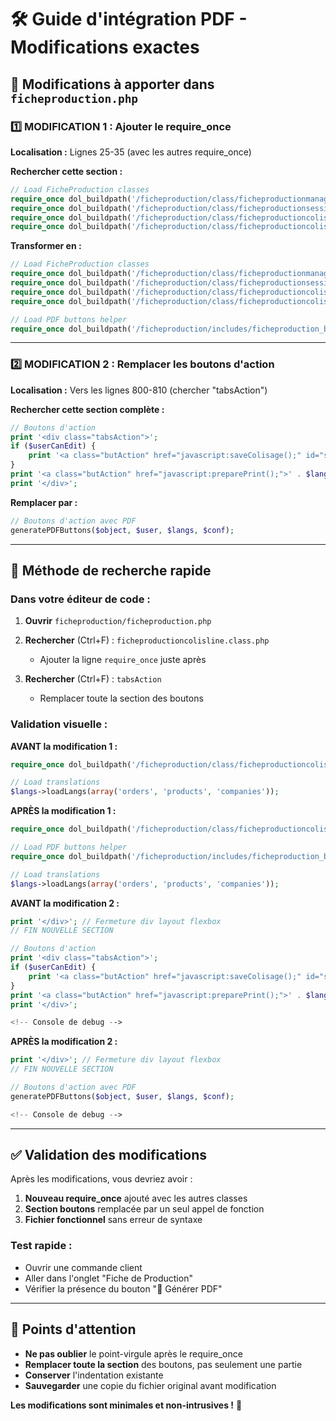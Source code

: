 # 🛠️ Guide d'intégration PDF - Modifications exactes

## 📍 Modifications à apporter dans `ficheproduction.php`

### 1️⃣ MODIFICATION 1 : Ajouter le require_once

**Localisation :** Lignes 25-35 (avec les autres require_once)

**Rechercher cette section :**
```php
// Load FicheProduction classes
require_once dol_buildpath('/ficheproduction/class/ficheproductionmanager.class.php');
require_once dol_buildpath('/ficheproduction/class/ficheproductionsession.class.php');
require_once dol_buildpath('/ficheproduction/class/ficheproductioncolis.class.php');
require_once dol_buildpath('/ficheproduction/class/ficheproductioncolisline.class.php');
```

**Transformer en :**
```php
// Load FicheProduction classes
require_once dol_buildpath('/ficheproduction/class/ficheproductionmanager.class.php');
require_once dol_buildpath('/ficheproduction/class/ficheproductionsession.class.php');
require_once dol_buildpath('/ficheproduction/class/ficheproductioncolis.class.php');
require_once dol_buildpath('/ficheproduction/class/ficheproductioncolisline.class.php');

// Load PDF buttons helper
require_once dol_buildpath('/ficheproduction/includes/ficheproduction_buttons.php');
```

---

### 2️⃣ MODIFICATION 2 : Remplacer les boutons d'action

**Localisation :** Vers les lignes 800-810 (chercher "tabsAction")

**Rechercher cette section complète :**
```php
// Boutons d'action
print '<div class="tabsAction">';
if ($userCanEdit) {
    print '<a class="butAction" href="javascript:saveColisage();" id="saveColisageBtn">💾 ' . $langs->trans("Save") . '</a>';
}
print '<a class="butAction" href="javascript:preparePrint();">' . $langs->trans("PrintButton") . '</a>';
print '</div>';
```

**Remplacer par :**
```php
// Boutons d'action avec PDF
generatePDFButtons($object, $user, $langs, $conf);
```

---

## 🎯 Méthode de recherche rapide

### Dans votre éditeur de code :

1. **Ouvrir** `ficheproduction/ficheproduction.php`

2. **Rechercher** (Ctrl+F) : `ficheproductioncolisline.class.php`
   - Ajouter la ligne `require_once` juste après

3. **Rechercher** (Ctrl+F) : `tabsAction`
   - Remplacer toute la section des boutons

### Validation visuelle :

**AVANT la modification 1 :**
```php
require_once dol_buildpath('/ficheproduction/class/ficheproductioncolisline.class.php');

// Load translations
$langs->loadLangs(array('orders', 'products', 'companies'));
```

**APRÈS la modification 1 :**
```php
require_once dol_buildpath('/ficheproduction/class/ficheproductioncolisline.class.php');

// Load PDF buttons helper
require_once dol_buildpath('/ficheproduction/includes/ficheproduction_buttons.php');

// Load translations
$langs->loadLangs(array('orders', 'products', 'companies'));
```

**AVANT la modification 2 :**
```php
print '</div>'; // Fermeture div layout flexbox
// FIN NOUVELLE SECTION

// Boutons d'action
print '<div class="tabsAction">';
if ($userCanEdit) {
    print '<a class="butAction" href="javascript:saveColisage();" id="saveColisageBtn">💾 ' . $langs->trans("Save") . '</a>';
}
print '<a class="butAction" href="javascript:preparePrint();">' . $langs->trans("PrintButton") . '</a>';
print '</div>';

<!-- Console de debug -->
```

**APRÈS la modification 2 :**
```php
print '</div>'; // Fermeture div layout flexbox
// FIN NOUVELLE SECTION

// Boutons d'action avec PDF
generatePDFButtons($object, $user, $langs, $conf);

<!-- Console de debug -->
```

---

## ✅ Validation des modifications

Après les modifications, vous devriez avoir :

1. **Nouveau require_once** ajouté avec les autres classes
2. **Section boutons** remplacée par un seul appel de fonction
3. **Fichier fonctionnel** sans erreur de syntaxe

### Test rapide :
- Ouvrir une commande client
- Aller dans l'onglet "Fiche de Production"  
- Vérifier la présence du bouton "📄 Générer PDF"

---

## 🚨 Points d'attention

- **Ne pas oublier** le point-virgule après le require_once
- **Remplacer toute la section** des boutons, pas seulement une partie
- **Conserver** l'indentation existante
- **Sauvegarder** une copie du fichier original avant modification

**Les modifications sont minimales et non-intrusives !** 🎉
